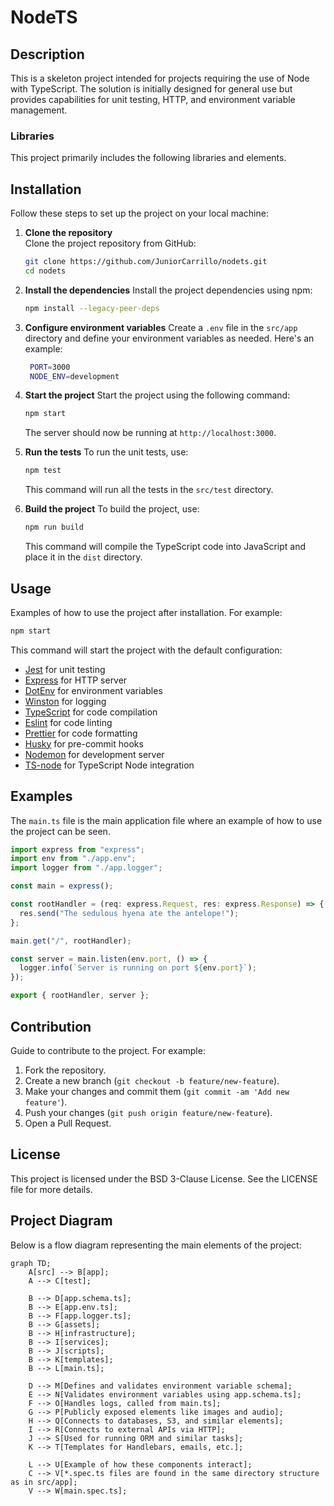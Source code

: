 # NodeTS

## Description

This is a skeleton project intended for projects requiring the use of Node with TypeScript. The solution is initially designed for general use but provides capabilities for unit testing, HTTP, and environment variable management.

### Libraries

This project primarily includes the following libraries and elements.

## Installation

Follow these steps to set up the project on your local machine:

1. **Clone the repository**  
   Clone the project repository from GitHub:

   ```bash
   git clone https://github.com/JuniorCarrillo/nodets.git
   cd nodets
    ```
   
2. **Install the dependencies**
   Install the project dependencies using npm:

   ```bash
   npm install --legacy-peer-deps
   ```

3. **Configure environment variables**
   Create a `.env` file in the `src/app` directory and define your environment variables as needed. Here's an example:

   ```bash
    PORT=3000
    NODE_ENV=development
   ```

4. **Start the project**
   Start the project using the following command:

   ```bash
   npm start
   ```

    The server should now be running at `http://localhost:3000`.   
 
5. **Run the tests**
   To run the unit tests, use:

   ```bash
   npm test
   ```

   This command will run all the tests in the `src/test` directory.

6. **Build the project**
    To build the project, use:
    
    ```bash
    npm run build
    ```
    
    This command will compile the TypeScript code into JavaScript and place it in the `dist` directory.

## Usage

Examples of how to use the project after installation. For example:

``` bash
npm start
```

This command will start the project with the default configuration:

- [Jest](https://jestjs.io/) for unit testing
- [Express](https://expressjs.com/) for HTTP server
- [DotEnv](https://www.npmjs.com/package/dotenv) for environment variables
- [Winston](https://www.npmjs.com/package/winston) for logging
- [TypeScript](https://www.typescriptlang.org/) for code compilation
- [Eslint](https://eslint.org/) for code linting
- [Prettier](https://prettier.io/) for code formatting
- [Husky](https://www.npmjs.com/package/husky) for pre-commit hooks
- [Nodemon](https://nodemon.io/) for development server
- [TS-node](https://www.npmjs.com/package/ts-node) for TypeScript Node integration

## Examples

The `main.ts` file is the main application file where an example of how to use the project can be seen.

``` typescript
import express from "express";
import env from "./app.env";
import logger from "./app.logger";

const main = express();

const rootHandler = (req: express.Request, res: express.Response) => {
  res.send("The sedulous hyena ate the antelope!");
};

main.get("/", rootHandler);

const server = main.listen(env.port, () => {
  logger.info(`Server is running on port ${env.port}`);
});

export { rootHandler, server };
```

## Contribution

Guide to contribute to the project. For example:

1. Fork the repository.
2. Create a new branch (`git checkout -b feature/new-feature`).
3. Make your changes and commit them (`git commit -am 'Add new feature'`).
4. Push your changes (`git push origin feature/new-feature`).
5. Open a Pull Request.

## License

This project is licensed under the BSD 3-Clause License. See the LICENSE file for more details.

## Project Diagram

Below is a flow diagram representing the main elements of the project:

``` mermaid
graph TD;
    A[src] --> B[app];
    A --> C[test];

    B --> D[app.schema.ts];
    B --> E[app.env.ts];
    B --> F[app.logger.ts];
    B --> G[assets];
    B --> H[infrastructure];
    B --> I[services];
    B --> J[scripts];
    B --> K[templates];
    B --> L[main.ts];

    D --> M[Defines and validates environment variable schema];
    E --> N[Validates environment variables using app.schema.ts];
    F --> O[Handles logs, called from main.ts];
    G --> P[Publicly exposed elements like images and audio];
    H --> Q[Connects to databases, S3, and similar elements];
    I --> R[Connects to external APIs via HTTP];
    J --> S[Used for running ORM and similar tasks];
    K --> T[Templates for Handlebars, emails, etc.];

    L --> U[Example of how these components interact];
    C --> V[*.spec.ts files are found in the same directory structure as in src/app];
    V --> W[main.spec.ts];
```
